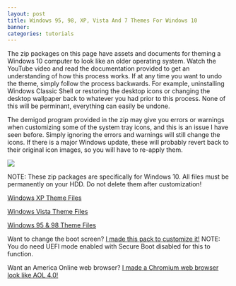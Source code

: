 ```yaml
---
layout: post
title: Windows 95, 98, XP, Vista And 7 Themes For Windows 10
banner:
categories: tutorials
---
```


The zip packages on this page have assets and documents for theming a Windows 10 computer to look like an older operating system. Watch the YouTube video and read the documentation provided to get an understanding of how this process works. If at any time you want to undo the theme, simply follow the process backwards. For example, uninstalling Windows Classic Shell or restoring the desktop icons or changing the desktop wallpaper back to whatever you had prior to this process. None of this will be perminant, everything can easily be undone.

The demigod program provided in the zip may give you errors or warnings when customizing some of the system tray icons, and this is an issue I have seen before. Simply ignoring the errors and warnings will still change the icons. If there is a major Windows update, these will probably revert back to their original icon images, so you will have to re-apply them.

<div class='video'>
<a href='https://www.youtube.com/watch?v=eN4ajmEyiDU' title='Click here to watch the video!' target='_BLANK'><i class="svg-icon youtube"></i><div class="play"></div><img src="https://img.youtube.com/vi/eN4ajmEyiDU/0.jpg" /></a>
</div>

NOTE: These zip packages are specifically for Windows 10. All files must be permanently on your HDD. Do not delete them after customization!

[Windows XP Theme Files](https://newagesoldier.b-cdn.net/downloads/WIN%20XP%20THEME.zip)

[Windows Vista Theme Files](https://newagesoldier.b-cdn.net/downloads/WIN%20VISTA%20THEME.zip)

[Windows 95 & 98 Theme Files](https://newagesoldier.b-cdn.net/downloads/WIN%209X%20THEME.zip)

Want to change the boot screen? [I made this pack to customize it!](https://newagesoldier.b-cdn.net/downloads/win10%20bootup%20screen%20changer.zip) NOTE: You do need UEFI mode enabled with Secure Boot disabled for this to function.

Want an America Online web browser? [I made a Chromium web browser look like AOL 4.0!](https://github.com/erfg12/AOL_4.0_Emu)

